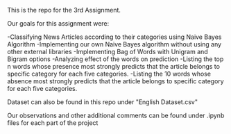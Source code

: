 This is the repo for the 3rd Assignment.

Our goals for this assignment were:

-Classifying News Articles according to their categories using Naive Bayes Algorithm
-Implementing our own Naive Bayes algorithm without using any other external libraries
-Implementing Bag of Words with Unigram and Bigram options
-Analyzing effect of the words on prediction
-Listing the top n words whose presence most strongly predicts that the article belongs to specific category for each five categories.
-Listing the 10 words whose absence most strongly predicts that the article
belongs to specific category for each five categories.


Dataset can also be found in this repo under "English Dataset.csv"

Our observations and other additional comments can be found under .ipynb files for each part of the project
